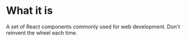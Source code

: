 # What it is

A set of React components commonly used for web development. Don't reinvent the wheel each time.
